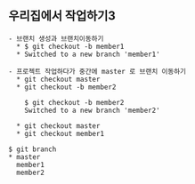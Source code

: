 ## 우리집에서 작업하기3
    - 브랜치 생성과 브랜치이동하기
      * $ git checkout -b member1
      * Switched to a new branch 'member1'

    - 프로젝트 작업하다가 중간에 master 로 브랜치 이동하기
      * git checkout master
      * git checkout -b member2
``````    
    $ git checkout -b member2
    Switched to a new branch 'member2'
`````` 
      * git checkout master
      * git checkout member1
```
$ git branch
* master
  member1  
  member2
```
